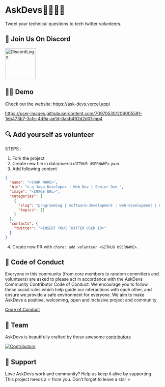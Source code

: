 # AskDevs👩‍💻👨‍💻

Tweet your technical questions to tech twitter volunteers.

## 👋 Join Us On Discord

<a href="http://discord.gg/DFwsFKfgEB"><img src="https://seeklogo.com/images/D/discord-logo-134E148657-seeklogo.com.png" alt="DiscordLogo" width="100" height="100"></a>

## 👨‍💻 Demo

Check out the website: https://ask-devs.vercel.app/

https://user-images.githubusercontent.com/70970530/206005591-1eb473b7-3cfc-4d9a-ae1d-0acb492d2d07.mp4

## 🔍 Add yourself as volunteer

STEPS :

1. Fork the project
2. Create new file in data/users/`<GITHUB USERNAME>`.json
3. Add following content

```json
{
  "name": "<YOUR NAME>",
  "bio": "e.g Java Developer | Web Dev | Senior Dev ",
  "image": "<IMAGE URL>",
  "categories": [
    {
      "slug": "programming | software-development | web-development | mobile-development | data-science",
      "topics": []
    }
  ],
  "contacts": {
    "twitter": "<INSERT YOUR TWITTER USER ID>"
  }
}
```

4. Create new PR with `chore: add volunteer <GITHUB USERNAME>`.

## 📄 Code of Conduct

Everyone in this community (from core members to random committers and volunteers) are asked to please act in accordance with the AskDevs Community Contributor Code of Conduct. We encourage you to follow these social rules which help guide our interactions with each other, and ensure we provide a safe environment for everyone. We aim to make AskDevs a positive, welcoming, open and inclusive project and community.

[Code of Conduct](CODE_OF_CONDUCT.md)

<!--- ## 👨‍🍳 Contribute

See the [contributing docs](contributing.md) -->

## 🙌 Team

AskDevs is beautifully crafted by these awesome [contributors](https://github.com/codewithvoid/AskDevs/graphs/contributors)

[![Contributors](https://contrib.rocks/image?repo=codewithvoid/AskDevs)](https://github.com/codewithvoid/AskDevs/graphs/contributors)

## 🙏 Support

Love AskDevs work and community? Help us keep it alive by supporting.
This project needs a ⭐️ from you. Don’t forget to leave a star ⭐️
